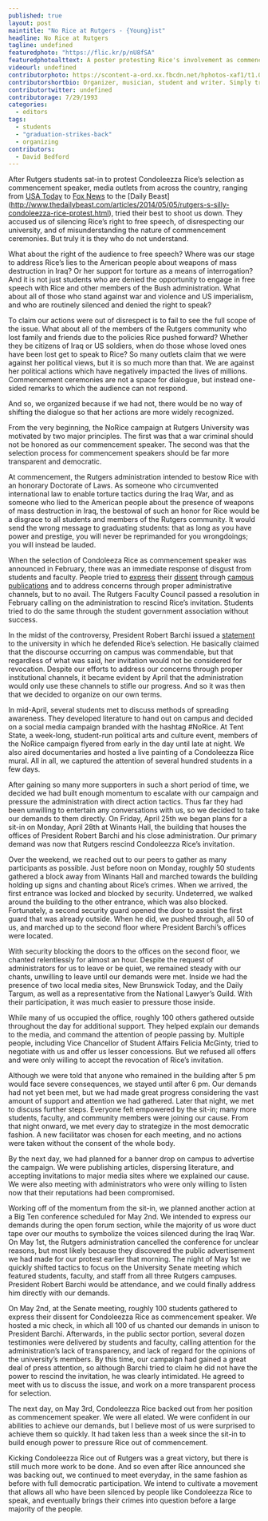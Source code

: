 ```yaml
---
published: true
layout: post
maintitle: "No Rice at Rutgers - {Young}ist"
headline: No Rice at Rutgers
tagline: undefined
featuredphoto: "https://flic.kr/p/nU8fSA"
featuredphotoalttext: A poster protesting Rice's involvement as commencement speaker
videourl: undefined
contributorphoto: https://scontent-a-ord.xx.fbcdn.net/hphotos-xaf1/t1.0-9/1800452_702352646453505_1700309917_n.jpg
contributorshortbio: Organizer, musician, student and writer. Simply trying to find a balance between them all while staying focused on the issues that matter most to me.
contributortwitter: undefined
contributorage: 7/29/1993
categories: 
  - editors
tags: 
  - students
  - "graduation-strikes-back"
  - organizing
contributors: 
  - David Bedford
---
```


After Rutgers students sat-in to protest Condoleezza Rice’s selection as commencement speaker, media outlets from across the country, ranging from [USA Today](http://www.usatoday.com/story/opinion/2014/05/05/condoleeza-rice-rutgers-free-speech-editorials-and-debates/8721095/) to [Fox News](http://www.foxnews.com/opinion/2014/05/08/rutgers-commencement-controversy-condoleezza-rice-should-have-stood-firm/) to the [Daily Beast] (http://www.thedailybeast.com/articles/2014/05/05/rutgers-s-silly-condoleezza-rice-protest.html), tried their best to shoot us down. They accused us of silencing Rice’s right to free speech, of disrespecting our university, and of misunderstanding the nature of commencement ceremonies. But truly it is they who do not understand. 

What about the right of the audience to free speech? Where was our stage to address Rice’s lies to the American people about weapons of mass destruction in Iraq? Or her support for torture as a means of interrogation? And it is not just students who are denied the opportunity to engage in free speech with Rice and other members of the Bush administration. What about all of those who stand against war and violence and US imperialism, and who are routinely silenced and denied the right to speak? 

To claim our actions were out of disrespect is to fail to see the full scope of the issue. What about all of the members of the Rutgers community who lost family and friends due to the policies Rice pushed forward? Whether they be citizens of Iraq or US soldiers, when do those whose loved ones have been lost get to speak to Rice? So many outlets claim that we were against her political views, but it is so much more than that. We are against her political actions which have negatively impacted the lives of millions. Commencement ceremonies are not a space for dialogue, but instead one-sided remarks to which the audience can not respond. 

And so, we organized because if we had not, there would be no way of shifting the dialogue so that her actions are more widely recognized. 
 
From the very beginning, the NoRice campaign at Rutgers University was motivated by two major principles. The first was that a war criminal should not be honored as our commencement speaker. The second was that the selection process for commencement speakers should be far more transparent and democratic.
 
At commencement, the Rutgers administration intended to bestow Rice with an honorary Doctorate of Laws. As someone who circumvented international law to enable torture tactics during the Iraq War, and as someone who lied to the American people about the presence of weapons of mass destruction in Iraq, the bestowal of such an honor for Rice would be a disgrace to all students and members of the Rutgers community. It would send the wrong message to graduating students: that as long as you have power and prestige, you will never be reprimanded for you wrongdoings; you will instead be lauded.
 
When the selection of Condoleeza Rice as commencement speaker was announced in February, there was an immediate response of disgust from students and faculty. People tried to [express](http://www.dailytargum.com/opinion/letters_to_editor/nothing-very-honorable-about-chosen-honoree/article_321ceff8-92c9-11e3-ada1-001a4bcf6878.html) their [dissent](http://www.dailytargum.com/opinion/columnists/sara_zayed/rutgers-should-rescind-rice-invitation-honorary-degree/article_8884423c-a346-11e3-8306-001a4bcf6878.html) through [campus publications](http://www.dailytargum.com/opinion/editorials/rice-questionable-choice-for-speaker/article_d0f2da42-91f3-11e3-ad7f-001a4bcf6878.html) and to address concerns through proper administrative channels, but to no avail. The Rutgers Faculty Council passed a resolution in February calling on the administration to rescind Rice’s invitation. Students tried to do the same through the student government association without success.
 
In the midst of the controversy, President Robert Barchi issued a [statement](http://www.dailytargum.com/barchi-defends-rutgers-decision-in-inviting-condoleezza-rice-to-speak/article_cadf3fb4-a635-11e3-919d-001a4bcf6878.html) to the university in which he defended Rice’s selection. He basically claimed that the discourse occurring on campus was commendable, but that regardless of what was said, her invitation would not be considered for revocation. Despite our efforts to address our concerns through proper institutional channels, it became evident by April that the administration would only use these channels to stifle our progress. And so it was then that we decided to organize on our own terms.
 
In mid-April, several students met to discuss methods of spreading awareness. They developed literature to hand out on campus and decided on a social media campaign branded with the hashtag #NoRice. At Tent State, a week-long, student-run political arts and culture event, members of the NoRice campaign flyered from early in the day until late at night. We also aired documentaries and hosted a live painting of a Condoleezza Rice mural. All in all, we captured the attention of several hundred students in a few days.
 
After gaining so many more supporters in such a short period of time, we decided we had built enough momentum to escalate with our campaign and pressure the administration with direct action tactics. Thus far they had been unwilling to entertain any conversations with us, so we decided to take our demands to them directly. On Friday, April 25th we began plans for a sit-in on Monday, April 28th at Winants Hall, the building that houses the offices of President Robert Barchi and his close administration. Our primary demand was now that Rutgers rescind Condoleezza Rice’s invitation.
 
Over the weekend, we reached out to our peers to gather as many participants as possible. Just before noon on Monday, roughly 50 students gathered a block away from Winants Hall and marched towards the building holding up signs and chanting about Rice’s crimes. When we arrived, the first entrance was locked and blocked by security. Undeterred, we walked around the building to the other entrance, which was also blocked. Fortunately, a second security guard opened the door to assist the first guard that was already outside. When he did, we pushed through, all 50 of us, and marched up to the second floor where President Barchi’s offices were located.
 
With security blocking the doors to the offices on the second floor, we chanted relentlessly for almost an hour. Despite the request of administrators for us to leave or be quiet, we remained steady with our chants, unwilling to leave until our demands were met. Inside we had the presence of two local media sites, New Brunswick Today, and the Daily Targum, as well as a representative from the National Lawyer’s Guild. With their participation, it was much easier to pressure those inside. 

While many of us occupied the office, roughly 100 others gathered outside throughout the day for additional support. They helped explain our demands to the media, and command the attention of people passing by. Multiple people, including Vice Chancellor of Student Affairs Felicia McGinty, tried to negotiate with us and offer us lesser concessions. But we refused all offers and were only willing to accept the revocation of Rice’s invitation.
 
Although we were told that anyone who remained in the building after 5 pm would face severe consequences, we stayed until after 6 pm. Our demands had not yet been met, but we had made great progress considering the vast amount of support and attention we had gathered. Later that night, we met to discuss further steps. Everyone felt empowered by the sit-in; many more students, faculty, and community members were joining our cause. From that night onward, we met every day to strategize in the most democratic fashion. A new facilitator was chosen for each meeting, and no actions were taken without the consent of the whole body.
 
By the next day, we had planned for a banner drop on campus to advertise the campaign. We were publishing articles, dispersing literature, and accepting invitations to major media sites where we explained our cause. We were also meeting with administrators who were only willing to listen now that their reputations had been compromised.
        	
Working off of the momentum from the sit-in, we planned another action at a Big Ten conference scheduled for May 2nd. We intended to express our demands during the open forum section, while the majority of us wore duct tape over our mouths to symbolize the voices silenced during the Iraq War. On May 1st, the Rutgers administration cancelled the conference for unclear reasons, but most likely because they discovered the public advertisement we had made for our protest earlier that morning. The night of May 1st we quickly shifted tactics to focus on the University Senate meeting which featured students, faculty, and staff from all three Rutgers campuses. President Robert Barchi would be attendance, and we could finally address him directly with our demands. 
 
On May 2nd, at the Senate meeting, roughly 100 students gathered to express their dissent for Condoleezza Rice as commencement speaker. We hosted a mic check, in which all 100 of us chanted our demands in unison to President Barchi. Afterwards, in the public sector portion, several dozen testimonies were delivered by students and faculty, calling attention for the administration’s lack of transparency, and lack of regard for the opinions of the university’s members. By this time, our campaign had gained a great deal of press attention, so although Barchi tried to claim he did not have the power to rescind the invitation, he was clearly intimidated. He agreed to meet with us to discuss the issue, and work on a more transparent process for selection.
 
The next day, on May 3rd, Condoleezza Rice backed out from her position as commencement speaker. We were all elated. We were confident in our abilities to achieve our demands, but I believe most of us were surprised to achieve them so quickly. It had taken less than a week since the sit-in to build enough power to pressure Rice out of commencement.
 
Kicking Condoleezza Rice out of Rutgers was a great victory, but there is still much more work to be done. And so even after Rice announced she was backing out, we continued to meet everyday, in the same fashion as before with full democratic participation. We intend to cultivate a movement that allows all who have been silenced by people like Condoleezza Rice to speak, and eventually brings their crimes into question before a large majority of the people.
